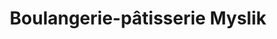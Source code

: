 ---
title: "Boulangerie-pâtisserie Myslik"
url: /ligny-en-barrois/boulangerie-patisserie-myslik/
shop: boulangerie
---